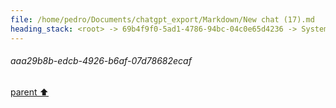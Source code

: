 ```yaml
---
file: /home/pedro/Documents/chatgpt_export/Markdown/New chat (17).md
heading_stack: <root> -> 69b4f9f0-5ad1-4786-94bc-04c0e65d4236 -> System -> 4076056e-8e23-4e6f-8073-d3aebcbb945b -> System -> aaa26c6b-ff13-481f-875f-5631b7a164c7 -> User -> da0cf697-4ddb-4ed6-9a6f-b3a8f8d34d5d -> Assistant -> aaa29b8b-edcb-4926-b6af-07d78682ecaf
---
```

###### aaa29b8b-edcb-4926-b6af-07d78682ecaf
[parent ⬆️](#da0cf697-4ddb-4ed6-9a6f-b3a8f8d34d5d)
